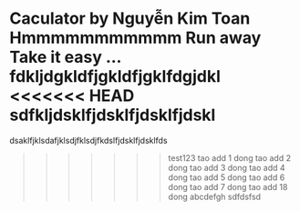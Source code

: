 Caculator by Nguyễn Kim Toan
Hmmmmmmmmmmm
Run away
Take it easy ...
fdkljdgkldfjgkldfjgklfdgjdkl
<<<<<<< HEAD
sdfkljdsklfjdsklfjdsklfjdskl
=======
dsaklfjklsdafjklsdjfklsdjfkdslfjdsklfjdsklfds
>>>>>>> test123
tao add 1 dong
tao add 2 dong
tao add 3 dong
tao add 4 dong
tao add 5 dong
tao add 6 dong
tao add 7 dong
tao add 18 dong
abcdefgh
sdfdsfsd
